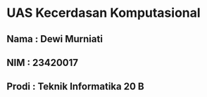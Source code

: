 # UAS Kecerdasan Komputasional

## Nama		: Dewi Murniati
## NIM		: 23420017
## Prodi	: Teknik Informatika 20 B
